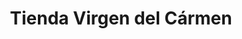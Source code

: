 ---
title: "Tienda Virgen del Cármen"
url: /riohacha/tienda-virgen-del-carmen/
shop: Lebensmittel
---